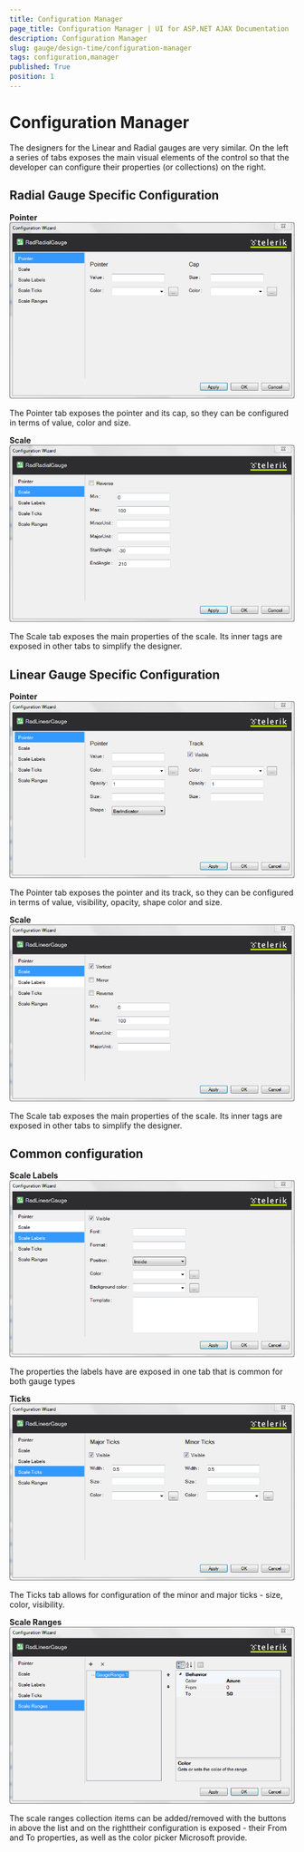```yaml
---
title: Configuration Manager
page_title: Configuration Manager | UI for ASP.NET AJAX Documentation
description: Configuration Manager
slug: gauge/design-time/configuration-manager
tags: configuration,manager
published: True
position: 1
---
```


# Configuration Manager



The designers for the Linear and Radial gauges are very similar. On the left a series of tabs exposes the main visual elements of the control so that	the developer can configure their properties (or collections) on the right.

## Radial Gauge Specific Configuration

__Pointer__![gauge-design-time-radial-pointer](images/gauge-design-time-radial-pointer.png)

The Pointer tab exposes the pointer and its cap, so they can be configured in terms of value, color and size.

__Scale__![gauge-design-time-radial-scale](images/gauge-design-time-radial-scale.png)

The Scale tab exposes the main properties of the scale. Its inner tags are exposed in other tabs to simplify the designer.

## Linear Gauge Specific Configuration

__Pointer__![gauge-design-time-linear-pointer](images/gauge-design-time-linear-pointer.png)

The Pointer tab exposes the pointer and its track, so they can be configured in terms of value, visibility, opacity, shape color and size.

__Scale__![gauge-design-time-linear-scale](images/gauge-design-time-linear-scale.png)

The Scale tab exposes the main properties of the scale. Its inner tags are exposed in other tabs to simplify the designer.

## Common configuration

__Scale Labels__![gauge-design-time-scale-labels](images/gauge-design-time-scale-labels.png)

The properties the labels have are exposed in one tab that is common for both gauge types

__Ticks__![gauge-design-time-scale-ticks](images/gauge-design-time-scale-ticks.png)

The Ticks tab allows for configuration of the minor and major ticks - size, color, visibility.

__Scale Ranges__![gauge-design-time-scale-ranges](images/gauge-design-time-scale-ranges.png)

The scale ranges collection items can be added/removed with the buttons in above the list and on the righttheir configuration is exposed - their From and To properties, as well as the color picker Microsoft provide.
